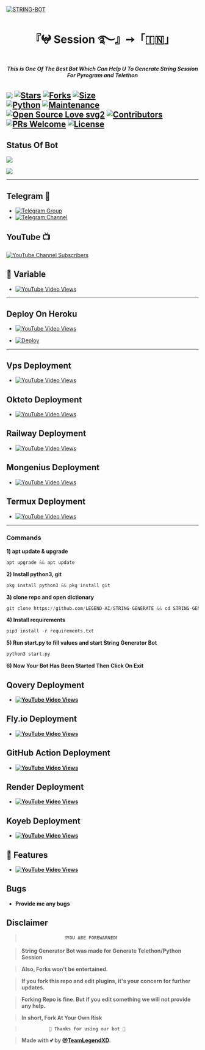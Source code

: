 [![STRING-BOT](
https://graph.org/file/c64df54687a3dcc00ab25.jpg)](https://t.me/LegendSessionBot)

<h1 align="center">
<b> 『𖤍 Session ࿐』➙「🇮🇳」 </b>
</h1>

<h6 align="center">
<b> This is One Of The Best Bot Which Can Help U To Generate String Session For Pyrogram and Telethon </b>
</h6>

[![](https://img.shields.io/badge/StringGenerator-blue)](#)
[![Stars](https://img.shields.io/github/stars/LEGEND-AI/STRING-GENERATE?style=flat-square&color=yellow)](https://github.com/LEGEND-AI/STRING-GENERATE/stargazers)
[![Forks](https://img.shields.io/github/forks/LEGEND-AI/STRING-GENERATE?style=flat-square&color=orange)](https://github.com/LEGEND-AI/STRING-GENERATE/fork)
[![Size](https://img.shields.io/github/repo-size/LEGEND-AI/STRING-GENERATE?style=flat-square&color=green)](https://github.com/LEGEND-AI/STRING-GENERATE)   
[![Python](https://img.shields.io/badge/Python-v3.10.5-blue)](https://www.python.org/)
[![Maintenance](https://img.shields.io/badge/Maintained%3F-yes-green.svg)](https://github.com/LEGEND-AI/STRING-GENERATE/graphs/commit-activity)
[![Open Source Love svg2](https://badges.frapsoft.com/os/v2/open-source.svg?v=103)](https://github.com/LEGEND-AI/STRING-GENERATE)
[![Contributors](https://img.shields.io/github/contributors/LEGEND-AI/STRING-GENERATE?style=flat-square&color=green)](https://github.com/LEGEND-AI/STRING-GENERATE/graphs/contributors)
[![PRs Welcome](https://img.shields.io/badge/PRs-welcome-brightgreen.svg?style=flat-square)](https://makeapullrequest.com)
[![License](https://img.shields.io/badge/License-AGPL-blue)](https://github.com/LEGEND-AI/STRING-GENERATE/blob/main/LICENSE)   
------
## Status Of Bot 
<p align="left">
<a href="https://github.com/LEGEND-AI/STRING-GENERATE/network/members"><img src="https://img.shields.io/github/forks/LEGEND-AI/STRING-GENERATE?label=Forks&logoColor=Black&style=social"></a><p align="left"><a href="https://github.com/LEGEND-AI/STRING-GENERATE/stargazers"><img src="https://img.shields.io/github/stars/LEGEND-AI/STRING-GENRATE?logoColor=Blue&style=social"></a><p align="left"><a href="https://github.com/LEGEND-AI/LEGENDBOT"></a><p align="left"><a href="https://github.com/LEGEND-AI/STRING-GENERATE?"></a>
  
------
  
## Telegram 🏪
- [![Telegram Group](https://img.shields.io/badge/Telegram-Group-brightgreen)](https://t.me/LegendBot_OP)
- [![Telegram Channel](https://img.shields.io/badge/Telegram-Channel-brightgreen)](https://t.me/LegendBot_AI)
  
## YouTube 📺

[![YouTube Channel Subscribers](https://img.shields.io/youtube/channel/subscribers/UCgv4QgLLpyHVWtBiTpr5srg?label=TeamLegend&style=social)](https://youtube.com/@TeamLegendBot)

## 📄 <a name=" Required Variable"></a>Variable

- [![YouTube Video Views](https://img.shields.io/youtube/views/yA9NsYE7SoM?label=Collect+•+Variable+•&style=social)](https://youtu.be/yA9NsYE7SoM)

-------
## Deploy On Heroku

- [![YouTube Video Views](https://img.shields.io/youtube/views/1pLXf9jG8e4?label=Deploy+•+Heroku+•&style=social)](https://youtu.be/1pLXf9jG8e4)

- [![Deploy](https://www.herokucdn.com/deploy/button.svg)](https://heroku.com/deploy)


-------

## Vps Deployment 

- [![YouTube Video Views](https://img.shields.io/youtube/views/CH_KO1wim2o?label=Vps+•+Deployment+•&style=social)](https://youtu.be/CH_KO1wim2o)



## Okteto Deployment 

- [![YouTube Video Views](https://img.shields.io/youtube/views/CH_KO1wim2o?label=Tutorial+•+Okteto+•&style=social)](https://youtu.be/CH_KO1wim2o)

## Railway Deployment 

- [![YouTube Video Views](https://img.shields.io/youtube/views/CH_KO1wim2o?label=Tutorial+•+Railway+•&style=social)](https://youtu.be/CH_KO1wim2o)


## Mongenius Deployment 


- [![YouTube Video Views](https://img.shields.io/youtube/views/ETE_v68Bt8Y?label=Tutorial+•+Mongenius+•&style=social)](https://youtu.be/ETE_v68Bt8Y)


## Termux Deployment 

- [![YouTube Video Views](https://img.shields.io/youtube/views/PmIPM8ZyQKQ?label=Tutorial+•+Termux+•&style=social)](https://youtu.be/PmIPM8ZyQKQ)

----

<h3>Commands</h3>

<b>1) apt update & upgrade</b>

```python
apt upgrade && apt update
```

<b>2) Install python3, git </b>

```python
pkg install python3 && pkg install git
```

<b>3) clone repo and open dictionary </b>

```python
git clone https://github.com/LEGEND-AI/STRING-GENERATE && cd STRING-GENERATE
```

<b>4) Install requirements </b>

```python
pip3 install -r requirements.txt
```


<b>5) Run start.py to fill values and start String Generator Bot</b>

```python
python3 start.py
```

<b>6) Now Your Bot Has Been Started Then Click On Exit

## Qovery Deployment

- [![YouTube Video Views](https://img.shields.io/youtube/views/CH_KO1wim2o?label=Tutorial+•+Qovery+•&style=social)](https://youtu.be/CH_KO1wim2o)


## Fly.io Deployment 

- [![YouTube Video Views](https://img.shields.io/youtube/views/CH_KO1wim2o?label=Tutorial+•+Fly.io+•&style=social)](https://youtu.be/CH_KO1wim2o)

## GitHub Action Deployment

- [![YouTube Video Views](https://img.shields.io/youtube/views/CH_KO1wim2o?label=Github+•+Action+•&style=social)](https://youtu.be/CH_KO1wim2o)

## Render Deployment 

- [![YouTube Video Views](https://img.shields.io/youtube/views/CH_KO1wim2o?label=Tutorial+•+Render+•&style=social)](https://youtu.be/CH_KO1wim2o)

## Koyeb Deployment 

- [![YouTube Video Views](https://img.shields.io/youtube/views/CH_KO1wim2o?label=Koyeb+•+Deployment+•&style=social)](https://youtu.be/CH_KO1wim2o)


## 📄 <a name=" Features "></a>Features

- [![YouTube Video Views](https://img.shields.io/youtube/views/CH_KO1wim2o?label=All+Features+•&style=social)](https://youtu.be/CH_KO1wim2o)


## Bugs

- Provide me any bugs

## Disclaimer
  
>                     ❗YOU ARE FOREWARNED❗

> String Generator Bot was made for Generate Telethon/Python Session

> Also, Forks won't be entertained.

> If you fork this repo and edit plugins, it's your concern for further updates.

> Forking Repo is fine. But if you edit something we will not provide any help.

> In short, Fork At Your Own Risk    

>               💖 Thanks for using our bot 💖

</details>


> Made with 💕 by [@TeamLegendXD](https://t.me/TeamLegendXD).    




